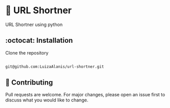 # :link: URL Shortner

URL Shortner using python

## :octocat: Installation

Clone the repository

```bash

git@github.com:LuizaAlanis/url-shortner.git

```

## :rocket: Contributing

Pull requests are welcome. For major changes, please open an issue first
to discuss what you would like to change.

